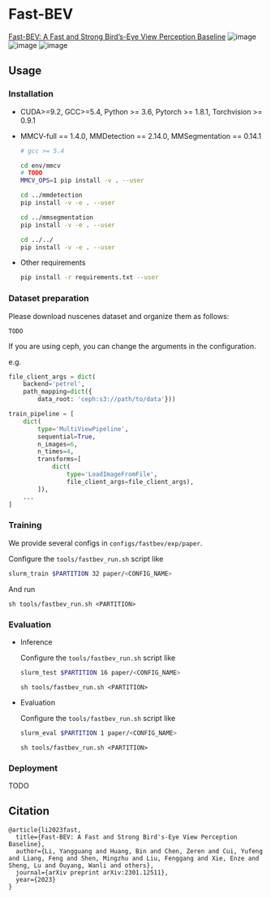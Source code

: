 # Fast-BEV
[Fast-BEV: A Fast and Strong Bird’s-Eye View Perception Baseline](https://arxiv.org/abs/2301.12511)
![image](https://github.com/Sense-GVT/Fast-BEV/blob/main/fast-bev++.png)
![image](https://github.com/Sense-GVT/Fast-BEV/blob/main/benchmark_setting.png)
![image](https://github.com/Sense-GVT/Fast-BEV/blob/main/benchmark.png)

## Usage

### Installation

* CUDA>=9.2, GCC>=5.4, Python >= 3.6, Pytorch >= 1.8.1, Torchvision >= 0.9.1

* MMCV-full == 1.4.0, MMDetection == 2.14.0, MMSegmentation == 0.14.1

    ```bash
    # gcc >= 5.4 

    cd env/mmcv
    # TODO
    MMCV_OPS=1 pip install -v . --user

    cd ../mmdetection
    pip install -v -e . --user

    cd ../mmsegmentation
    pip install -v -e . --user

    cd ../../
    pip install -v -e . --user 
    ```

* Other requirements

    ```bash
    pip install -r requirements.txt --user
    ```

### Dataset preparation

Please download nuscenes dataset and organize them as follows:

```
TODO
```

If you are using ceph, you can change the arguments in the configuration. 

e.g.

```python
file_client_args = dict(
    backend='petrel',
    path_mapping=dict({
        data_root: 'ceph:s3://path/to/data'}))

train_pipeline = [
    dict(
        type='MultiViewPipeline', 
        sequential=True,
        n_images=6,
        n_times=4,
        transforms=[
            dict(
                type='LoadImageFromFile',
                file_client_args=file_client_args),
        ]),
    ...
]
```

### Training

We provide several configs in `configs/fastbev/exp/paper`.

Configure the `tools/fastbev_run.sh` script like

```bash
slurm_train $PARTITION 32 paper/<CONFIG_NAME>
```

And run 

```
sh tools/fastbev_run.sh <PARTITION>
```

### Evaluation

* Inference

    Configure the `tools/fastbev_run.sh` script like

    ```bash
    slurm_test $PARTITION 16 paper/<CONFIG_NAME>
    ```

    ```
    sh tools/fastbev_run.sh <PARTITION>
    ```

* Evaluation

    Configure the `tools/fastbev_run.sh` script like

    ```bash
    slurm_eval $PARTITION 1 paper/<CONFIG_NAME>
    ```

    ```
    sh tools/fastbev_run.sh <PARTITION>
    ```

### Deployment

TODO

## Citation
```
@article{li2023fast,
  title={Fast-BEV: A Fast and Strong Bird's-Eye View Perception Baseline},
  author={Li, Yangguang and Huang, Bin and Chen, Zeren and Cui, Yufeng and Liang, Feng and Shen, Mingzhu and Liu, Fenggang and Xie, Enze and Sheng, Lu and Ouyang, Wanli and others},
  journal={arXiv preprint arXiv:2301.12511},
  year={2023}
}
```
